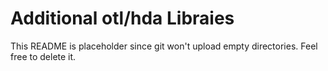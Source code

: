 # Additional otl/hda Libraies

This README is placeholder since git won't upload empty directories. Feel free to delete it.